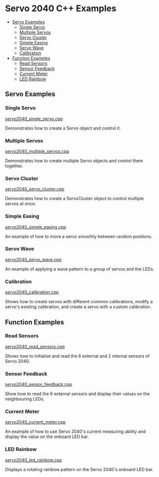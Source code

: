 # Servo 2040 C++ Examples <!-- omit in toc -->

- [Servo Examples](#servo-examples)
  - [Single Servo](#single-servo)
  - [Multiple Servos](#multiple-servos)
  - [Servo Cluster](#servo_cluster)
  - [Simple Easing](#simple-easing)
  - [Servo Wave](#servo-wave)
  - [Calibration](#calibration)
- [Function Examples](#function-examples)
  - [Read Sensors](#read-sensors)
  - [Sensor Feedback](#sensor-feedback)
  - [Current Meter](#current-meter)
  - [LED Rainbow](#led-rainbow)


## Servo Examples

### Single Servo
[servo2040_single_servo.cpp](servo2040_single_servo.cpp)

Demonstrates how to create a Servo object and control it.


### Multiple Servos
[servo2040_multiple_servos.cpp](servo2040_multiple_servos.cpp)

Demonstrates how to create multiple Servo objects and control them together.


### Servo Cluster
[servo2040_servo_cluster.cpp](servo2040_servo_cluster.cpp)

Demonstrates how to create a ServoCluster object to control multiple servos at once.


### Simple Easing
[servo2040_simple_easing.cpp](servo2040_simple_easing.cpp)

An example of how to move a servo smoothly between random positions.


### Servo Wave
[servo2040_servo_wave.cpp](servo2040_servo_wave.cpp)

An example of applying a wave pattern to a group of servos and the LEDs.


### Calibration
[servo2040_calibration.cpp](servo2040_calibration.cpp)

Shows how to create servos with different common calibrations, modify a servo's existing calibration, and create a servo with a custom calibration.


## Function Examples

### Read Sensors
[servo2040_read_sensors.cpp](servo2040_read_sensors.cpp)

Shows how to initialise and read the 6 external and 2 internal sensors of Servo 2040.


### Sensor Feedback
[servo2040_sensor_feedback.cpp](servo2040_sensor_feedback.cpp)

Show how to read the 6 external sensors and display their values on the neighbouring LEDs.


### Current Meter
[servo2040_current_meter.cpp](servo2040_current_meter.cpp)

An example of how to use Servo 2040's current measuring ability and display the value on the onboard LED bar.


### LED Rainbow
[servo2040_led_rainbow.cpp](servo2040_led_rainbow.cpp)

Displays a rotating rainbow pattern on the Servo 2040's onboard LED bar.

